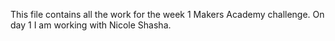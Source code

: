 This file contains all the work for the week 1 Makers Academy challenge. On day 1 I am working with Nicole Shasha.
